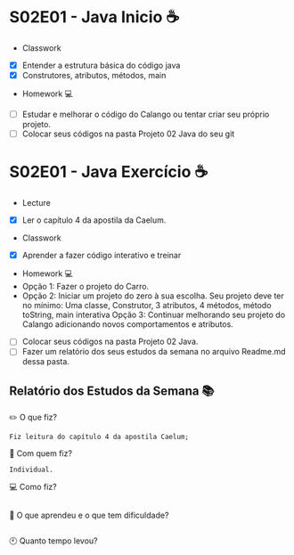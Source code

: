 # S02E01 - Java Inicio :coffee:
- Classwork
- [x] Entender a estrutura básica do código java
- [x] Construtores, atributos, métodos, main
- Homework :computer:
- [ ] Estudar e melhorar o código do Calango ou tentar criar seu próprio projeto.
- [ ]  Colocar seus códigos na pasta Projeto 02 Java do seu git

# S02E01 - Java Exercício :coffee:
- Lecture
- [x] Ler o capítulo 4 da apostila da Caelum.
- Classwork
- [x] Aprender a fazer código interativo e treinar
- Homework :computer:
- Opção 1: Fazer o projeto do Carro.
- Opção 2: Iniciar um projeto do zero à sua escolha. Seu projeto deve ter no mínimo:
Uma classe, Construtor, 3 atributos, 4 métodos, método toString, main interativa
Opção 3: Continuar melhorando seu projeto do Calango adicionando novos comportamentos e atributos.
- [ ] Colocar seus códigos na pasta Projeto 02 Java.
- [ ] Fazer um relatório dos seus estudos da semana no arquivo Readme.md dessa pasta.

## Relatório dos Estudos da Semana :books:

:pencil2: O que fiz?
 ```
 Fiz leitura do capítulo 4 da apostila Caelum;
 ```
:information_desk_person: Com quem fiz?
```  
Individual.
```
:computer: Como fiz?
``` 
``` 
:mag_right: O que aprendeu e o que tem dificuldade?
``` 
``` 
:clock10: Quanto tempo levou?
``` 
``` 